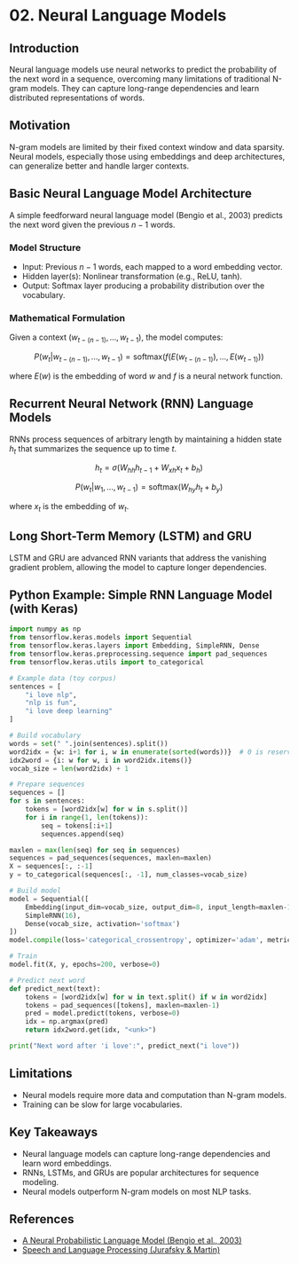 # 02. Neural Language Models

## Introduction

Neural language models use neural networks to predict the probability of the next word in a sequence, overcoming many limitations of traditional N-gram models. They can capture long-range dependencies and learn distributed representations of words.

## Motivation

N-gram models are limited by their fixed context window and data sparsity. Neural models, especially those using embeddings and deep architectures, can generalize better and handle larger contexts.

## Basic Neural Language Model Architecture

A simple feedforward neural language model (Bengio et al., 2003) predicts the next word given the previous $`n-1`$ words.

### Model Structure
- Input: Previous $`n-1`$ words, each mapped to a word embedding vector.
- Hidden layer(s): Nonlinear transformation (e.g., ReLU, tanh).
- Output: Softmax layer producing a probability distribution over the vocabulary.

### Mathematical Formulation

Given a context $`(w_{t-(n-1)}, ..., w_{t-1})`$, the model computes:

```math
P(w_t | w_{t-(n-1)}, ..., w_{t-1}) = \text{softmax}(f(E(w_{t-(n-1)}), ..., E(w_{t-1)}))
```
where $`E(w)`$ is the embedding of word $`w`$ and $`f`$ is a neural network function.

## Recurrent Neural Network (RNN) Language Models

RNNs process sequences of arbitrary length by maintaining a hidden state $`h_t`$ that summarizes the sequence up to time $`t`$.

```math
h_t = \sigma(W_{hh} h_{t-1} + W_{xh} x_t + b_h)
```
```math
P(w_t | w_1, ..., w_{t-1}) = \text{softmax}(W_{hy} h_t + b_y)
```
where $`x_t`$ is the embedding of $`w_t`$.

## Long Short-Term Memory (LSTM) and GRU

LSTM and GRU are advanced RNN variants that address the vanishing gradient problem, allowing the model to capture longer dependencies.

## Python Example: Simple RNN Language Model (with Keras)

```python
import numpy as np
from tensorflow.keras.models import Sequential
from tensorflow.keras.layers import Embedding, SimpleRNN, Dense
from tensorflow.keras.preprocessing.sequence import pad_sequences
from tensorflow.keras.utils import to_categorical

# Example data (toy corpus)
sentences = [
    "i love nlp",
    "nlp is fun",
    "i love deep learning"
]

# Build vocabulary
words = set(" ".join(sentences).split())
word2idx = {w: i+1 for i, w in enumerate(sorted(words))}  # 0 is reserved for padding
idx2word = {i: w for w, i in word2idx.items()}
vocab_size = len(word2idx) + 1

# Prepare sequences
sequences = []
for s in sentences:
    tokens = [word2idx[w] for w in s.split()]
    for i in range(1, len(tokens)):
        seq = tokens[:i+1]
        sequences.append(seq)

maxlen = max(len(seq) for seq in sequences)
sequences = pad_sequences(sequences, maxlen=maxlen)
X = sequences[:, :-1]
y = to_categorical(sequences[:, -1], num_classes=vocab_size)

# Build model
model = Sequential([
    Embedding(input_dim=vocab_size, output_dim=8, input_length=maxlen-1),
    SimpleRNN(16),
    Dense(vocab_size, activation='softmax')
])
model.compile(loss='categorical_crossentropy', optimizer='adam', metrics=['accuracy'])

# Train
model.fit(X, y, epochs=200, verbose=0)

# Predict next word
def predict_next(text):
    tokens = [word2idx[w] for w in text.split() if w in word2idx]
    tokens = pad_sequences([tokens], maxlen=maxlen-1)
    pred = model.predict(tokens, verbose=0)
    idx = np.argmax(pred)
    return idx2word.get(idx, "<unk>")

print("Next word after 'i love':", predict_next("i love"))
```

## Limitations
- Neural models require more data and computation than N-gram models.
- Training can be slow for large vocabularies.

## Key Takeaways
- Neural language models can capture long-range dependencies and learn word embeddings.
- RNNs, LSTMs, and GRUs are popular architectures for sequence modeling.
- Neural models outperform N-gram models on most NLP tasks.

## References
- [A Neural Probabilistic Language Model (Bengio et al., 2003)](https://www.jmlr.org/papers/volume3/bengio03a/bengio03a.pdf)
- [Speech and Language Processing (Jurafsky & Martin)](https://web.stanford.edu/~jurafsky/slp3/) 